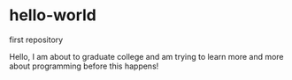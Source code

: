 # hello-world
first repository

Hello, I am about to graduate college and am trying to learn more and more about programming before this happens!
